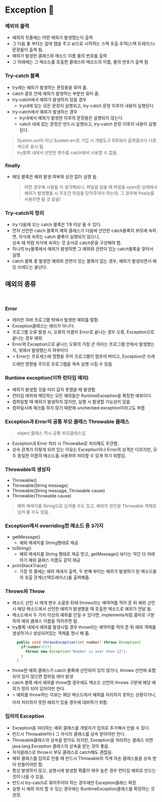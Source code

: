 # Exception	 :pushpin:

### 예외의 출력
* 예외의 첫줄에는 어떤 예외가 발생했는지 출력
* 그 다음 줄 부터는 앞에 탭을 주고 at으로 시작하는 스택 호출 추적(스택 트레이스) 문장들이 출력 됨.
* 예외가 발생한 클래스와 메소드 이름 줄의 번호를 출력
* 그 아래에는 그 메소드를 호출한 클래스와 메소드의 이름, 줄의 번호가 출력 됨

### Try-catch 블록
* try에는 예외가 발생하는 문장들을 묶어 줌.
* catch 괄호 안에 예외가 발생하는 부분만 묶어 줌.
* try-catch에서 예외가 발생하지 않을 경우
  * try내에 있는 모든 문장이 실행되고, try-catch 문장 이후의 내용이 실행된다.
* try-catch에서 예외가 발생하는 경우
  * try내에서 예외가 발생한 이후의 문장들은 실행되지 않는다.
  * catch 내에 있는 문장은 반드시 실행되고, try-catch 문장 이후의 내용이 실행된다.
> System.out이 아닌 System.err로 기입 시 개발도구 IDE에서 출력결과가 다른 색으로 표시 됨.   
> try블록 내에서 선언한 변수를 catch에서 사용할 수 없음.

### finally
* 해당 블록은 예외 발생 여부와 상관 없이 실행 됨.
  > 어떤 경우에 사용될 지 생각해보니, 파일을 읽을 때 파일을 open한 상태에서 예외가 발생했을 시 무조건 파일을 닫아주어야 하는데,
  > 그 경우에 finally를 사용하면 될 것 같음!

### Try-catch의 정리
* try 다음에 오는 catch 블록은 1개 이상 올 수 있다.
* 먼저 선언한 catch 블록의 예외 클래스가 다음에 선언한 catch블록의 부모에 속하면, 자식에 속하는 catch 블록이 실행되지 않으니,<br>상속 때 처럼 자식에 속하는 것 순서로 catch문을 구성해야 함.
* 하나의 try블록에서 예외가 발생하면 그 예외와 관련이 있는 catch블록을 찾아서 실행
* catch 블록 중 발생한 예외와 관련이 있는 블록이 없는 경우, 예외가 발생되면서 해당 쓰레드는 끝난다.

## 예외의 종류
<br>

### Error
* 에러란 자바 프로그램 밖에서 발생한 예외를 말함.
* Exception클래스는 에러가 아니다.
* 프로그램 오류 발생 시, 오류의 이름이 Error로 끝나는 경우 오류, Exception으로 끝나는 경우 예외
* Error와 Exception으로 끝나는 오류의 가장 큰 차이는 프로그램 안에서 발생했는지, 밖에서 발생했는지 여부이다
* ⭐ Error는 프로세스에 영향을 주어 프로그램이 멈추어 버리고, Exception은 쓰레드에만 영향을 주므로 프로그램을 계속 실행 시킬 수 있음

### Runtime exception(이하 런타임 예외)
* 예외가 발생할 것을 미리 감지 못했을 때 발생함.
* 런타임 예외에 해당하는 모든 예외들은 RuntimeException을 확장한 예외이다.
* 컴파일할 때 예외가 발생하지 않지만, 실행 시 발생할 가능성이 있음
* 컴파일시에 체크를 하지 않기 때문에 unchecked exception이라고도 부름

### Exception과 Error의 공통 부모 클래스 Throwable 클래스
> object 클래스 역시 공통 부모클래스임
* Exception과 Error 처리 시 Throwalbe로 처리해도 무관함.
* 상속 관계가 이렇게 되어 있는 이유는 Exception이나 Error의 성격은 다르지만, 모두 동일한 이름의 메소드를 사용하여 처리할 수 있게 하기 위함임.

### Throwable의 생성자
* Throwable()
* Throwable(String message)
* Throwable(String message, Throwable cause)
* Throwable(Throwable cause)
> 예외 메세지를 String으로 넘겨줄 수도 있고, 예외의 원인을 Throwable 객체로 넘겨 줄 수도 있음.

### Exception에서 overriding한 메소드 중 3가지
* getMessage()
  * 예외 메세지를 String형태로 제공
* toString()
  * 예외 메세지를 String 형태로 제공 받고, getMessage() 보다는 약간 더 자레하기 예외 클래스 이름도 같이 제공
* printStackTrace()
  * 가장 첫 줄에는 예외 메세지 출력, 두 번째 부터는 예외가 발생하기 된 메소드들의 호출 관계(스택트레이스)를 출력해줌.

### Throws와 Throw
* 메소드 선언 시 매개 변수 소괄호 뒤에 throws라는 예약어를 적어 준 뒤 예외 선언 시 해당 메소드에서 선언한 예외가 발생했을 때 호출한 메소드로 예외가 전달 됨.
* 메소드에서 두 가지 이상의 예외를 던질 수 있다면, implements처럼 콤마로 구분하여 예외 클래스 이름을 적어주면 됨.
* try블록 내에서 예외를 발생시킬 경우 throw라는 예약어를 적어 준 뒤 예외 객체를 생성하거나 생성되어있는 객체를 명시 해 줌.
  ```java
    public void throwsException(int number) throws Exception{
      if(number>12){
        throws new Exception("Number is over than 12");
      }
    }
  ```
* throw한 예외 클래스가 catch 블록에 선언되어 있지 않거나, throws 선언에 포함되어 있지 않으면 컴파일 에러 발생
* catch 블록 에서 예외를 throw할 경우에도 메소드 선언의 throws 구문에 해당 예외가 정의 되어 있어야만 한다.
* ⭐ 예외를 throw하는 이유는 해당 메소드에서 예외를 처리하지 못하는 상황이거나, 미처 처리하지 못한 예외가 있을 경우에 대비하기 위함.

### 임의의 Exception
* Exception을 처리하는 예외 클래스를 개발자가 임의로 추가해서 만들 수 있다.
* 반드시 Throwable이나 그 자식의 클래스를 상속 받아야만 한다.
* Throwable클래스의 상속을 받아도 되지만, Exception을 처리하는 클래스 라면 java.lang.Exception 클래스의 상속을 받는 것이 좋음.
* 자식클래스로 throw시 부모 클래스로 catch해도 괜찮음.
* 예외 클래스를 임의로 만들 때 반드시 Throwable의 직계 자손 클래스들을 상속 받아 만들어야만 함.
* 항상 발생하지 않고, 실행시에 발생할 확률이 매우 높은 경우 런타임 예외로 만드는 것이 나을 수 있음.
* 반드시 try-catch로 묶어주어야 하는 경우에만 Exception클래스 확장.
* 실행 시 예외 처리 할 수 있는 경우에는 RuntimeException클래스를 확장하는 것 권장.

